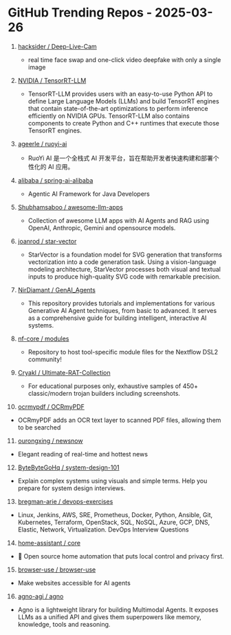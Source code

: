 # GitHub Trending Repos - 2025-03-26

1. [hacksider /    Deep-Live-Cam](https://github.com/hacksider/Deep-Live-Cam)
   - real time face swap and one-click video deepfake with only a single image

2. [NVIDIA /    TensorRT-LLM](https://github.com/NVIDIA/TensorRT-LLM)
   - TensorRT-LLM provides users with an easy-to-use Python API to define Large Language Models (LLMs) and build TensorRT engines that contain state-of-the-art optimizations to perform inference efficiently on NVIDIA GPUs. TensorRT-LLM also contains components to create Python and C++ runtimes that execute those TensorRT engines.

3. [ageerle /    ruoyi-ai](https://github.com/ageerle/ruoyi-ai)
   - RuoYi AI 是一个全栈式 AI 开发平台，旨在帮助开发者快速构建和部署个性化的 AI 应用。

4. [alibaba /    spring-ai-alibaba](https://github.com/alibaba/spring-ai-alibaba)
   - Agentic AI Framework for Java Developers

5. [Shubhamsaboo /    awesome-llm-apps](https://github.com/Shubhamsaboo/awesome-llm-apps)
   - Collection of awesome LLM apps with AI Agents and RAG using OpenAI, Anthropic, Gemini and opensource models.

6. [joanrod /    star-vector](https://github.com/joanrod/star-vector)
   - StarVector is a foundation model for SVG generation that transforms vectorization into a code generation task. Using a vision-language modeling architecture, StarVector processes both visual and textual inputs to produce high-quality SVG code with remarkable precision.

7. [NirDiamant /    GenAI_Agents](https://github.com/NirDiamant/GenAI_Agents)
   - This repository provides tutorials and implementations for various Generative AI Agent techniques, from basic to advanced. It serves as a comprehensive guide for building intelligent, interactive AI systems.

8. [nf-core /    modules](https://github.com/nf-core/modules)
   - Repository to host tool-specific module files for the Nextflow DSL2 community!

9. [Cryakl /    Ultimate-RAT-Collection](https://github.com/Cryakl/Ultimate-RAT-Collection)
   - For educational purposes only, exhaustive samples of 450+ classic/modern trojan builders including screenshots.

10. [ocrmypdf /    OCRmyPDF](https://github.com/ocrmypdf/OCRmyPDF)
   - OCRmyPDF adds an OCR text layer to scanned PDF files, allowing them to be searched

11. [ourongxing /    newsnow](https://github.com/ourongxing/newsnow)
   - Elegant reading of real-time and hottest news

12. [ByteByteGoHq /    system-design-101](https://github.com/ByteByteGoHq/system-design-101)
   - Explain complex systems using visuals and simple terms. Help you prepare for system design interviews.

13. [bregman-arie /    devops-exercises](https://github.com/bregman-arie/devops-exercises)
   - Linux, Jenkins, AWS, SRE, Prometheus, Docker, Python, Ansible, Git, Kubernetes, Terraform, OpenStack, SQL, NoSQL, Azure, GCP, DNS, Elastic, Network, Virtualization. DevOps Interview Questions

14. [home-assistant /    core](https://github.com/home-assistant/core)
   - 🏡 Open source home automation that puts local control and privacy first.

15. [browser-use /    browser-use](https://github.com/browser-use/browser-use)
   - Make websites accessible for AI agents

16. [agno-agi /    agno](https://github.com/agno-agi/agno)
   - Agno is a lightweight library for building Multimodal Agents. It exposes LLMs as a unified API and gives them superpowers like memory, knowledge, tools and reasoning.


